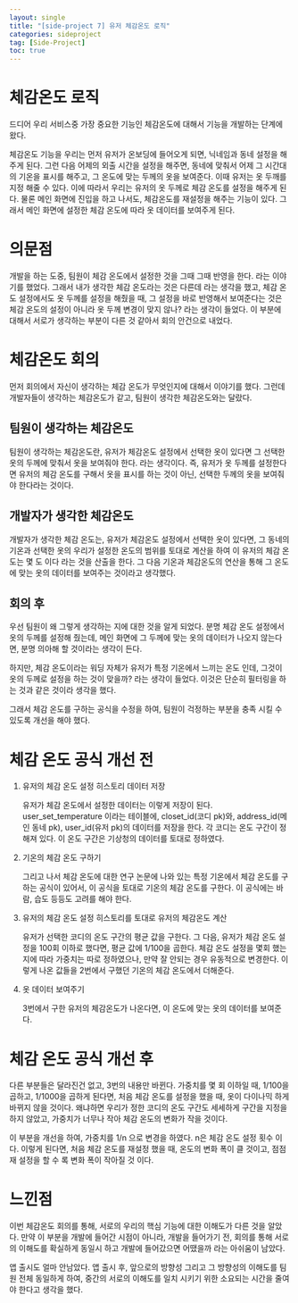 ```yaml
---
layout: single
title: "[side-project 7] 유저 체감온도 로직"
categories: sideproject
tag: [Side-Project]
toc: true
---
```


# 체감온도 로직

드디어 우리 서비스중 가장 중요한 기능인 체감온도에 대해서 기능을 개발하는 단계에 왔다.

체감온도 기능을 우리는 먼저 유저가 온보딩에 들어오게 되면, 닉네임과 동네 설정을 해주게 된다. 그런 다음 어제의 외출 시간을 설정을 해주면, 동네에 맞춰서 어제 그 시간대의 기온을 표시를 해주고, 그 온도에 맞는 두께의 옷을 보여준다. 이때 유저는 옷 두깨를 지정 해줄 수 있다. 이에 따라서 우리는 유저의 옷 두께로 체감 온도를 설정을 해주게 된다. 물론 메인 화면에 진입을 하고 나서도, 체감온도를 재설정을 해주는 기능이 있다. 그래서 메인 화면에 설정한 체감 온도에 따라 옷 데이터를 보여주게 된다.

# 의문점

개발을 하는 도중, 팀원이 체감 온도에서 설정한 것을 그때 그때 반영을 한다. 라는 이야기를 했었다. 그래서 내가 생각한 체감 온도라는 것은 다른데 라는 생각을 했고, 체감 온도 설정에서도 옷 두께를 설정을 해줬을 때, 그 설정을 바로 반영해서 보여준다는 것은 체감 온도의 설정이 아니라 옷 두께 변경이 맞지 않나? 라는 생각이 들었다. 이 부분에 대해서 서로가 생각하는 부분이 다른 것 같아서 회의 안건으로 내었다.

# 체감온도 회의

먼저 회의에서 자신이 생각하는 체감 온도가 무엇인지에 대해서 이야기를 했다. 그런데 개발자들이 생각하는 체감온도가 같고, 팀원이 생각한 체감온도와는 달랐다.

## 팀원이 생각하는 체감온도

팀원이 생각하는 체감온도란, 유저가 체감온도 설정에서 선택한 옷이 있다면 그 선택한 옷의 두께에 맞춰서 옷을 보여줘야 한다. 라는 생각이다. 즉, 유저가 옷 두께를 설정한다면 유저의 체감 온도를 구해서 옷을 표시를 하는 것이 아닌, 선택한 두께의 옷을 보여줘야 한다라는 것이다.

## 개발자가 생각한 체감온도

개발자가 생각한 체감 온도는, 유저가 체감온도 설정에서 선택한 옷이 있다면, 그 동네의 기온과 선택한 옷의 우리가 설정한 온도의 범위를 토대로 계산을 하여 이 유저의 체감 온도는 몇 도 이다 라는 것을 산출을 한다. 그 다음 기온과 체감온도의 연산을 통해 그 온도에 맞는 옷의 데이터를 보여주는 것이라고 생각했다.

## 회의 후

우선 팀원이 왜 그렇게 생각하는 지에 대한 것을 알게 되었다. 분명 체감 온도 설정에서 옷의 두께를 설정해 줬는데, 메인 화면에 그 두께에 맞는 옷의 데이터가 나오지 않는다면, 분명 의아해 할 것이라는 생각이 든다.

하지만, 체감 온도이라는 워딩 자체가 유저가 특정 기온에서 느끼는 온도 인데, 그것이 옷의 두께로 설정을 하는 것이 맞을까? 라는 생각이 들었다. 이것은 단순히 필터링을 하는 것과 같은 것이라 생각을 했다.

그래서 체감 온도를 구하는 공식을 수정을 하여, 팀원이 걱정하는 부분을 충족 시킬 수 있도록 개선을 해야 했다.

# 체감 온도 공식 개선 전

1. 유저의 체감 온도 설정 히스토리 데이터 저장

   유저가 체감 온도에서 설정한 데이터는 이렇게 저장이 된다. user_set_temperature 이라는 테이블에, closet_id(코디 pk)와, address_id(메인 동네 pk), user_id(유저 pk)의 데이터를 저장을 한다. 각 코디는 온도 구간이 정해져 있다. 이 온도 구간은 기상청의 데이터를 토대로 정하였다.

2. 기온의 체감 온도 구하기

   그리고 나서 체감 온도에 대한 연구 논문에 나와 있는 특정 기온에서 체감 온도를 구하는 공식이 있어서, 이 공식을 토대로 기온의 체감 온도를 구한다. 이 공식에는 바람, 습도 등등도 고려를 해야 한다.

3. 유저의 체감 온도 설정 히스토리를 토대로 유저의 체감온도 계산

   유저가 선택한 코디의 온도 구간의 평균 값을 구한다. 그 다음, 유저가 체감 온도 설정을 100회 이하로 했다면, 평균 값에 1/100을 곱한다.
   체감 온도 설정을 몇회 했는지에 따라 가중치는 따로 정하였으나, 만약 잘 안되는 경우 유동적으로 변경한다.
   이렇게 나온 값들을 2번에서 구했던 기온의 체감 온도에서 더해준다.

4. 옷 데이터 보여주기

   3번에서 구한 유저의 체감온도가 나온다면, 이 온도에 맞는 옷의 데이터를 보여준다.

# 체감 온도 공식 개선 후

다른 부분들은 달라진건 없고, 3번의 내용만 바뀐다. 가중치를 몇 회 이하일 때, 1/100을 곱하고, 1/1000을 곱하게 된다면, 처음 체감 온도를 설정을 했을 때, 옷이 다이나믹 하게 바뀌지 않을 것이다. 왜냐하면 우리가 정한 코디의 온도 구간도 세세하게 구간을 지정을 하지 않았고, 가중치가 너무나 작아 체감 온도의 변화가 작을 것이다.

이 부분을 개선을 하여, 가중치를 1/n 으로 변경을 하였다. n은 체감 온도 설정 횟수 이다. 이렇게 된다면, 처음 체감 온도를 재설정 했을 때, 온도의 변화 폭이 클 것이고, 점점 재 설정을 할 수 록 변화 폭이 작아질 것 이다.

# 느낀점

이번 체감온도 회의를 통해, 서로의 우리의 핵심 기능에 대한 이해도가 다른 것을 알았다. 만약 이 부분을 개발에 들어간 시점이 아니라, 개발을 들어가기 전, 회의를 통해 서로의 이해도를 확실하게 동일시 하고 개발에 들어갔으면 어땠을까 라는 아쉬움이 남았다.

앱 출시도 얼마 안남았다. 앱 출시 후, 앞으로의 방향성 그리고 그 방향성의 이해도를 팀원 전체 동일하게 하여, 중간의 서로의 이해도를 일치 시키기 위한 소요되는 시간을 줄여야 한다고 생각을 했다.
